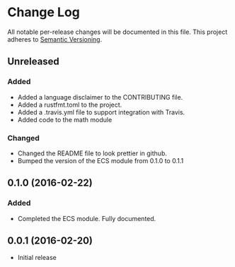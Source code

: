 # Change Log

All notable per-release changes will be documented in this file. This project
adheres to [Semantic Versioning][sv].

[sv]: http://semver.org/

## Unreleased
### Added
* Added a language disclaimer to the CONTRIBUTING file.
* Added a rustfmt.toml to the project.
* Added a .travis.yml file to support integration with Travis.
* Added code to the math module
### Changed
* Changed the README file to look prettier in github.
* Bumped the version of the ECS module from 0.1.0 to 0.1.1

## 0.1.0 (2016-02-22)
### Added
* Completed the ECS module. Fully documented.

## 0.0.1 (2016-02-20)
* Initial release
